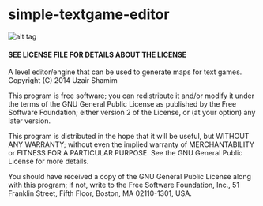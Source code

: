 simple-textgame-editor
======================

![alt tag](http://paste.opensuse.org/view/raw/93253484)

#### SEE LICENSE FILE FOR DETAILS ABOUT THE LICENSE
A level editor/engine that can be used to generate maps for text games.
Copyright (C) 2014 Uzair Shamim

This program is free software; you can redistribute it and/or
modify it under the terms of the GNU General Public License
as published by the Free Software Foundation; either version 2
of the License, or (at your option) any later version.

This program is distributed in the hope that it will be useful,
but WITHOUT ANY WARRANTY; without even the implied warranty of
MERCHANTABILITY or FITNESS FOR A PARTICULAR PURPOSE.  See the
GNU General Public License for more details.

You should have received a copy of the GNU General Public License
along with this program; if not, write to the Free Software
Foundation, Inc., 51 Franklin Street, Fifth Floor, Boston, MA
02110-1301, USA.
